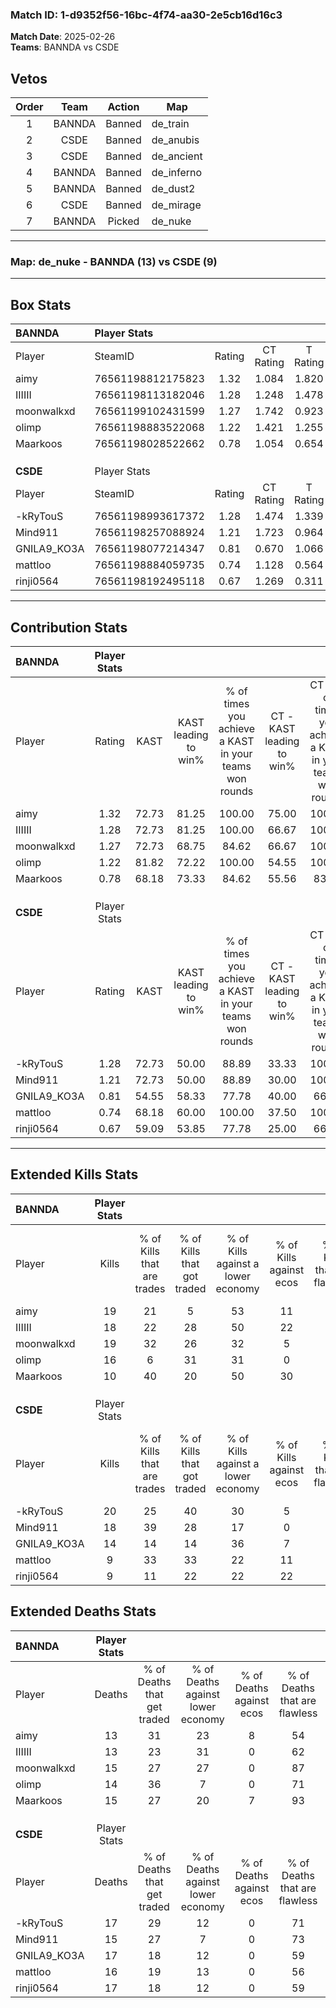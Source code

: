 ### Match ID: 1-d9352f56-16bc-4f74-aa30-2e5cb16d16c3  
**Match Date**: 2025-02-26  
**Teams**: BANNDA vs CSDE  

## Vetos  

| Order | Team | Action | Map |
| :---: | :--: | :----: | --- |
| 1 | BANNDA | Banned | de_train |
| 2 | CSDE | Banned | de_anubis |
| 3 | CSDE | Banned | de_ancient |
| 4 | BANNDA | Banned | de_inferno |
| 5 | BANNDA | Banned | de_dust2 |
| 6 | CSDE | Banned | de_mirage |
| 7 | BANNDA | Picked | de_nuke |

---  

### **Map**: de_nuke - BANNDA (13) vs CSDE (9)  
---  

## Box Stats  

| **BANNDA**  | Player Stats      |        |           |          |       |      |       |         |        |      |     |
| :- | :- | :-: | :-: | :-: | :-: | :-: | :-: | :-: | :-: | :-: | :-: |
| Player      | SteamID           | Rating | CT Rating | T Rating | KAST  | ADR  | Kills | Assists | Deaths | K/D  | HS% |
| aimy        | 76561198812175823 |  1.32  |   1.084   |  1.820   | 72.73 | 85.9 |  19   |    5    |   13   | 1.46 | 57  |
| IIIIII      | 76561198113182046 |  1.28  |   1.248   |  1.478   | 72.73 | 86.7 |  18   |    4    |   13   | 1.38 | 66  |
| moonwalkxd  | 76561199102431599 |  1.27  |   1.742   |  0.923   | 72.73 | 90.1 |  19   |    2    |   15   | 1.27 | 57  |
| olimp       | 76561198883522068 |  1.22  |   1.421   |  1.255   | 81.82 | 78.6 |  16   |    5    |   14   | 1.14 | 50  |
| Maarkoos    | 76561198028522662 |  0.78  |   1.054   |  0.654   | 68.18 | 52.6 |  10   |    4    |   15   | 0.67 | 50  |
|             |                   |        |           |          |       |      |       |         |        |      |     |
|             |                   |        |           |          |       |      |       |         |        |      |     |
|             |                   |        |           |          |       |      |       |         |        |      |     |
| **CSDE**    | Player Stats      |        |           |          |       |      |       |         |        |      |     |
| Player      | SteamID           | Rating | CT Rating | T Rating | KAST  | ADR  | Kills | Assists | Deaths | K/D  | HS% |
| -kRyTouS    | 76561198993617372 |  1.28  |   1.474   |  1.339   | 72.73 | 91.8 |  20   |    4    |   17   | 1.18 | 45  |
| Mind911     | 76561198257088924 |  1.21  |   1.723   |  0.964   | 72.73 | 80.6 |  18   |    4    |   15   | 1.20 | 77  |
| GNILA9_KO3A | 76561198077214347 |  0.81  |   0.670   |  1.066   | 54.55 | 61.6 |  14   |    4    |   17   | 0.82 |  7  |
| mattloo     | 76561198884059735 |  0.74  |   1.128   |  0.564   | 68.18 | 61.0 |   9   |    4    |   16   | 0.56 | 44  |
| rinji0564   | 76561198192495118 |  0.67  |   1.269   |  0.311   | 59.09 | 63.4 |   9   |    8    |   17   | 0.53 | 44  |
---  

## Contribution Stats  

| **BANNDA**  | Player Stats |       |                      |                                                        |                           |                                                             |                          |                                                            |
| :- | :-: | :-: | :-: | :-: | :-: | :-: | :-: | :-: |
| Player      |    Rating    | KAST  | KAST leading to win% | % of times you achieve a KAST in your teams won rounds | CT - KAST leading to win% | CT - % of times you achieve a KAST in your teams won rounds | T - KAST leading to win% | T - % of times you achieve a KAST in your teams won rounds |
| aimy        |     1.32     | 72.73 |        81.25         |                         100.00                         |           75.00           |                           100.00                            |          87.50           |                           100.00                           |
| IIIIII      |     1.28     | 72.73 |        81.25         |                         100.00                         |           66.67           |                           100.00                            |          100.00          |                           100.00                           |
| moonwalkxd  |     1.27     | 72.73 |        68.75         |                         84.62                          |           66.67           |                           100.00                            |          71.43           |                           71.43                            |
| olimp       |     1.22     | 81.82 |        72.22         |                         100.00                         |           54.55           |                           100.00                            |          100.00          |                           100.00                           |
| Maarkoos    |     0.78     | 68.18 |        73.33         |                         84.62                          |           55.56           |                            83.33                            |          100.00          |                           85.71                            |
|             |              |       |                      |                                                        |                           |                                                             |                          |                                                            |
|             |              |       |                      |                                                        |                           |                                                             |                          |                                                            |
|             |              |       |                      |                                                        |                           |                                                             |                          |                                                            |
| **CSDE**    | Player Stats |       |                      |                                                        |                           |                                                             |                          |                                                            |
| Player      |    Rating    | KAST  | KAST leading to win% | % of times you achieve a KAST in your teams won rounds | CT - KAST leading to win% | CT - % of times you achieve a KAST in your teams won rounds | T - KAST leading to win% | T - % of times you achieve a KAST in your teams won rounds |
| -kRyTouS    |     1.28     | 72.73 |        50.00         |                         88.89                          |           33.33           |                           100.00                            |          71.43           |                           83.33                            |
| Mind911     |     1.21     | 72.73 |        50.00         |                         88.89                          |           30.00           |                           100.00                            |          83.33           |                           83.33                            |
| GNILA9_KO3A |     0.81     | 54.55 |        58.33         |                         77.78                          |           40.00           |                            66.67                            |          71.43           |                           83.33                            |
| mattloo     |     0.74     | 68.18 |        60.00         |                         100.00                         |           37.50           |                           100.00                            |          85.71           |                           100.00                           |
| rinji0564   |     0.67     | 59.09 |        53.85         |                         77.78                          |           25.00           |                            66.67                            |          100.00          |                           83.33                            |
---  

## Extended Kills Stats  

| **BANNDA**  | Player Stats |                            |                            |                                    |                         |                              |                                 |                                       |                    |           |
| :- | :-: | :-: | :-: | :-: | :-: | :-: | :-: | :-: | :-: | :-: |
| Player      |    Kills     | % of Kills that are trades | % of Kills that got traded | % of Kills against a lower economy | % of Kills against ecos | % of Kills that are flawless | % of Kills that are close duels | % of Kills that are assisted by flash | Pistol Round Kills | AWP Kills |
| aimy        |      19      |             21             |             5              |                 53                 |           11            |              74              |                0                |                   0                   |         0          |     1     |
| IIIIII      |      18      |             22             |             28             |                 50                 |           22            |              44              |               11                |                   0                   |         0          |     0     |
| moonwalkxd  |      19      |             32             |             26             |                 32                 |            5            |              68              |               11                |                   5                   |         0          |     1     |
| olimp       |      16      |             6              |             31             |                 31                 |            0            |              63              |                6                |                   0                   |         0          |     0     |
| Maarkoos    |      10      |             40             |             20             |                 50                 |           30            |              70              |                0                |                   0                   |         5          |     1     |
|             |              |                            |                            |                                    |                         |                              |                                 |                                       |                    |           |
|             |              |                            |                            |                                    |                         |                              |                                 |                                       |                    |           |
|             |              |                            |                            |                                    |                         |                              |                                 |                                       |                    |           |
| **CSDE**    | Player Stats |                            |                            |                                    |                         |                              |                                 |                                       |                    |           |
| Player      |    Kills     | % of Kills that are trades | % of Kills that got traded | % of Kills against a lower economy | % of Kills against ecos | % of Kills that are flawless | % of Kills that are close duels | % of Kills that are assisted by flash | Pistol Round Kills | AWP Kills |
| -kRyTouS    |      20      |             25             |             40             |                 30                 |            5            |              80              |               10                |                  10                   |         1          |     2     |
| Mind911     |      18      |             39             |             28             |                 17                 |            0            |              72              |               11                |                   0                   |         0          |     3     |
| GNILA9_KO3A |      14      |             14             |             14             |                 36                 |            7            |              64              |                0                |                   7                   |         0          |     1     |
| mattloo     |      9       |             33             |             33             |                 22                 |           11            |              89              |                0                |                   0                   |         0          |     1     |
| rinji0564   |      9       |             11             |             22             |                 22                 |           22            |              67              |                0                |                  11                   |         0          |     3     |
## Extended Deaths Stats  

| **BANNDA**  | Player Stats |                             |                                   |                          |                               |                            |                           |               |
| :- | :-: | :-: | :-: | :-: | :-: | :-: | :-: | :-: |
| Player      |    Deaths    | % of Deaths that get traded | % of Deaths against lower economy | % of Deaths against ecos | % of Deaths that are flawless | % of Deaths that are close | % of Deaths while blinded | Deaths to AWP |
| aimy        |      13      |             31              |                23                 |            8             |              54               |             8              |            15             |       0       |
| IIIIII      |      13      |             23              |                31                 |            0             |              62               |             15             |             0             |       0       |
| moonwalkxd  |      15      |             27              |                27                 |            0             |              87               |             0              |             7             |       0       |
| olimp       |      14      |             36              |                 7                 |            0             |              71               |             7              |             0             |       0       |
| Maarkoos    |      15      |             27              |                20                 |            7             |              93               |             0              |             7             |       1       |
|             |              |                             |                                   |                          |                               |                            |                           |               |
|             |              |                             |                                   |                          |                               |                            |                           |               |
|             |              |                             |                                   |                          |                               |                            |                           |               |
| **CSDE**    | Player Stats |                             |                                   |                          |                               |                            |                           |               |
| Player      |    Deaths    | % of Deaths that get traded | % of Deaths against lower economy | % of Deaths against ecos | % of Deaths that are flawless | % of Deaths that are close | % of Deaths while blinded | Deaths to AWP |
| -kRyTouS    |      17      |             29              |                12                 |            0             |              71               |             6              |             0             |       1       |
| Mind911     |      15      |             27              |                 7                 |            0             |              73               |             0              |             0             |       2       |
| GNILA9_KO3A |      17      |             18              |                12                 |            0             |              59               |             0              |             6             |       1       |
| mattloo     |      16      |             19              |                13                 |            0             |              56               |             13             |             0             |       1       |
| rinji0564   |      17      |             18              |                12                 |            0             |              59               |             12             |             0             |       0       |
